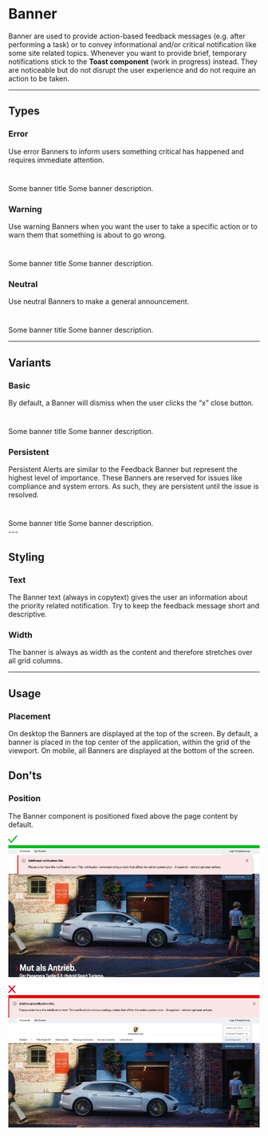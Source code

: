 # Banner

Banner are used to provide action-based feedback messages (e.g. after performing a task) or to convey informational and/or critical notification like some site related topics. Whenever you want to provide brief, temporary notifications stick to the **Toast component** (work in progress) instead. They are noticeable but do not disrupt the user experience and do not require an action to be taken.

---

## Types

### Error

Use error Banners to inform users something critical has happened and requires immediate attention.

<p-banner state="error" width="fluid" class="p-banner-custom" style="margin-top: 40px; display: block;">
  <span slot="title">Some banner title</span>
  <span slot="description">Some banner description.</span>
</p-banner>

### Warning

Use warning Banners when you want the user to take a specific action or to warn them that something is about to go wrong.

<p-banner state="warning" width="fluid" class="p-banner-custom" style="margin-top: 40px; display: block;">
  <span slot="title">Some banner title</span>
  <span slot="description">Some banner description.</span>
</p-banner>

### Neutral

Use neutral Banners to make a general announcement.

<p-banner state="neutral" width="fluid" class="p-banner-custom" style="margin-top: 40px; display: block;">
  <span slot="title">Some banner title</span>
  <span slot="description">Some banner description.</span>
</p-banner>



---

## Variants

### Basic

By default, a Banner will dismiss when the user clicks the “x” close button.

<p-banner state="neutral" width="fluid" class="p-banner-custom" style="margin-top: 40px; display: block;">
  <span slot="title">Some banner title</span>
  <span slot="description">Some banner description.</span>
</p-banner>


### Persistent

Persistent Alerts are similar to the Feedback Banner but represent the highest level of importance.
These Banners are reserved for issues like compliance and system errors. As such, they are persistent until the issue is resolved.

<p-banner persistent="true" width="fluid" class="p-banner-custom" style="margin-top: 40px; display: block;">
  <span slot="title">Some banner title</span>
  <span slot="description">Some banner description.</span>
</p-banner>
---

## Styling

### Text
The Banner text (always in copytext) gives the user an information about the priority related notification.
Try to keep the feedback message short and descriptive.

### Width

The banner is always as width as the content and therefore stretches over all grid columns. 

---

## Usage

### Placement

On desktop the Banners are displayed at the top of the screen. By default, a banner is placed 
in the top center of the application, within the grid of the viewport. On mobile, all Banners 
are displayed at the bottom of the screen. 

## Don'ts


### Position

The Banner component is positioned fixed above the page content by default.


![Banner position](./assets/feedback-banner-position-do.png)



![Banner position](./assets/feedback-banner-position.png)


<style lang="scss">
  .p-banner-custom {
    --p-banner-position-type: static;
  }
</style>